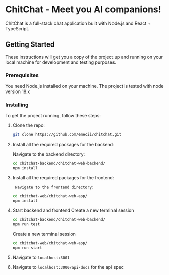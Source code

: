 
# ChitChat - Meet you AI companions!

  

ChitChat is a full-stack chat application built with Node.js and React + TypeScript.

  

## Getting Started

  

These instructions will get you a copy of the project up and running on your local machine for development and testing purposes.

  

### Prerequisites

  

You need Node.js installed on your machine. The project is tested with node version 18.x

  

### Installing

  

To get the project running, follow these steps:

  

1. Clone the repo:
	```bash
	git clone https://github.com/emecii/chitchat.git
	```

2. Install all the required packages for the backend:

	Navigate to the backend directory:
	```bash
	cd chitchat-backend/chitchat-web-backend/
	npm install
	```
3. Install all the required packages for the frontend:

		Navigate to the frontend directory:
	```bash
	cd chitchat-web/chitchat-web-app/
	npm install
	```
4. Start backend and frontend
	 Create a new terminal session
    ```bash
	cd chitchat-backend/chitchat-web-backend/
	npm run test
    ```
	 Create a new terminal session
    ```bash
	cd chitchat-web/chitchat-web-app/
	npm run start
    ```
5. Navigate to `localhost:3001`
6. Navigate to `localhost:3000/api-docs` for the api spec
